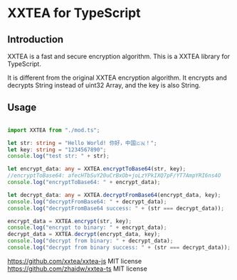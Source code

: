 # XXTEA for TypeScript


## Introduction

XXTEA is a fast and secure encryption algorithm. This is a XXTEA library for TypeScript.

It is different from the original XXTEA encryption algorithm. It encrypts and decrypts String instead of uint32 Array, and the key is also String.


## Usage

```typescript

import XXTEA from "./mod.ts";

let str: string = "Hello World! 你好，中国🇨🇳！";
let key: string = "1234567890";
console.log("test str: " + str);

let encrypt_data: any = XXTEA.encryptToBase64(str, key);
//encryptToBase64: afecHTbSuY20uCrBxOb+joLzYPkIXQ7pF/YT7AmpYRI6ns4O
console.log("encryptToBase64: " + encrypt_data);

let decrypt_data: any = XXTEA.decryptFromBase64(encrypt_data, key);
console.log("decryptFromBase64: " + decrypt_data);
console.log("decryptFromBase64 success: " + (str === decrypt_data));

encrypt_data = XXTEA.encrypt(str, key);
console.log("encrypt to binary: " + encrypt_data);
decrypt_data = XXTEA.decrypt(encrypt_data, key);
console.log("decrypt from binary: " + decrypt_data);
console.log("decrypt from binary success: " + (str === decrypt_data));

```


https://github.com/xxtea/xxtea-js MIT license  
https://github.com/zhaidw/xxtea-ts MIT license
